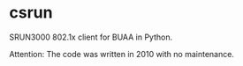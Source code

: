 csrun
=====

SRUN3000 802.1x client for BUAA in Python.

Attention: The code was written in 2010 with no maintenance.
